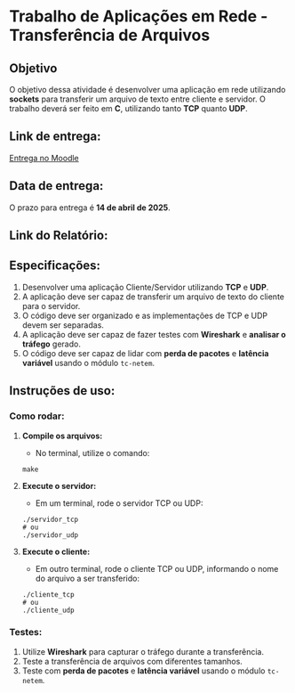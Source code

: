 # Trabalho de Aplicações em Rede - Transferência de Arquivos

## Objetivo
O objetivo dessa atividade é desenvolver uma aplicação em rede utilizando **sockets** para transferir um arquivo de texto entre cliente e servidor. O trabalho deverá ser feito em **C**, utilizando tanto **TCP** quanto **UDP**.

## Link de entrega:
[Entrega no Moodle](https://moodle.pucrs.br/mod/assign/view.php?id=3011122)

## Data de entrega:
O prazo para entrega é **14 de abril de 2025**.

## Link do Relatório:
[]()

## Especificações:
1. Desenvolver uma aplicação Cliente/Servidor utilizando **TCP** e **UDP**.
2. A aplicação deve ser capaz de transferir um arquivo de texto do cliente para o servidor.
3. O código deve ser organizado e as implementações de TCP e UDP devem ser separadas.
4. A aplicação deve ser capaz de fazer testes com **Wireshark** e **analisar o tráfego** gerado.
5. O código deve ser capaz de lidar com **perda de pacotes** e **latência variável** usando o módulo `tc-netem`.

## Instruções de uso:

### Como rodar:
1. **Compile os arquivos:**
   - No terminal, utilize o comando:
   ```
   make
   ```

2. **Execute o servidor:**
   - Em um terminal, rode o servidor TCP ou UDP:
   ```
   ./servidor_tcp
   # ou
   ./servidor_udp
   ```

3. **Execute o cliente:**
   - Em outro terminal, rode o cliente TCP ou UDP, informando o nome do arquivo a ser transferido:
   ```
   ./cliente_tcp
   # ou
   ./cliente_udp
   ```

### Testes:
1. Utilize **Wireshark** para capturar o tráfego durante a transferência.
2. Teste a transferência de arquivos com diferentes tamanhos.
3. Teste com **perda de pacotes** e **latência variável** usando o módulo `tc-netem`.
